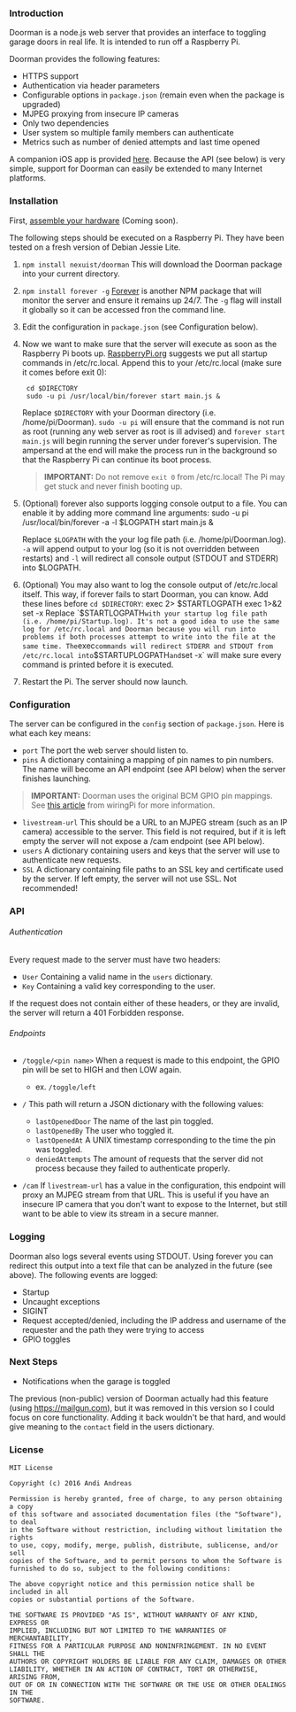 ### Introduction

Doorman is a node.js web server that provides an interface to toggling garage doors in real life. It is intended to run off a Raspberry Pi.

Doorman provides the following features:

* HTTPS support
* Authentication via header parameters
* Configurable options in `package.json` (remain even when the package is upgraded)
* MJPEG proxying from insecure IP cameras
* Only two dependencies
* User system so multiple family members can authenticate
* Metrics such as number of denied attempts and last time opened

A companion iOS app is provided [here](https://github.com/Nexuist/Doorman-Remote). Because the API (see below) is very simple, support for Doorman can easily be extended to many Internet platforms.

### Installation

First, [assemble your hardware]() (Coming soon).

The following steps should be executed on a Raspberry Pi. They have been tested on a fresh version of Debian Jessie Lite.

1. `npm install nexuist/doorman` This will download the Doorman package into your current directory.

2. `npm install forever -g` [Forever]() is another NPM package that will monitor the server and ensure it remains up 24/7. The `-g` flag will install it globally so it can be accessed fron the command line.

3. Edit the configuration in `package.json` (see Configuration below).

4. Now we want to make sure that the server will execute as soon as the Raspberry Pi boots up. [RaspberryPi.org](https://www.raspberrypi.org/documentation/linux/usage/rc-local.md) suggests we put all startup commands in /etc/rc.local. Append this to your /etc/rc.local (make sure it comes before exit 0):
		
		cd $DIRECTORY
		sudo -u pi /usr/local/bin/forever start main.js &

	Replace `$DIRECTORY` with your Doorman directory (i.e. /home/pi/Doorman).
	`sudo -u pi` will ensure that the command is not run as root (running any web server as root is ill advised) and `forever start main.js` will begin running the server under forever's supervision. The ampersand at the end will make the process run in the background so that the Raspberry Pi can continue its boot process.

	>**IMPORTANT:** Do not remove `exit 0` from /etc/rc.local! The Pi may get stuck and never finish booting up.

5. (Optional) forever also supports logging console output to a file. You can enable it by adding more command line arguments:
		sudo -u pi /usr/local/bin/forever -a -l $LOGPATH start main.js &

	Replace `$LOGPATH` with the your log file path (i.e. /home/pi/Doorman.log). `-a` will append output to your log (so it is not overridden between restarts) and `-l` will redirect all console output (STDOUT and STDERR) into $LOGPATH.

6. (Optional) You may also want to log the console output of /etc/rc.local itself. This way, if forever fails to start Doorman, you can know. Add these lines before `cd $DIRECTORY`:
		exec 2> $STARTLOGPATH
		exec 1>&2
		set -x
	Replace `$STARTLOGPATH` with your startup log file path (i.e. /home/pi/Startup.log). It's not a good idea to use the same log for /etc/rc.local and Doorman because you will run into problems if both processes attempt to write into the file at the same time. The `exec` commands will redirect STDERR and STDOUT from /etc/rc.local into `$STARTUPLOGPATH` and `set -x` will make sure every command is printed before it is executed.

7. Restart the Pi. The server should now launch.

### Configuration

The server can be configured in the `config` section of `package.json`. Here is what each key means:

* `port` The port the web server should listen to.
* `pins` A dictionary containing a mapping of pin names to pin numbers. The name will become an API endpoint (see API below) when the server finishes launching.
> **IMPORTANT:** Doorman uses the original BCM GPIO pin mappings. See [this article](http://wiringpi.com/pins/) from wiringPi for more information.
* `livestream-url` This should be a URL to an MJPEG stream (such as an IP camera) accessible to the server. This field is not required, but if it is left empty the server will not expose a /cam endpoint (see API below).
* `users` A dictionary containing users and keys that the server will use to authenticate new requests.
* `SSL` A dictionary containing file paths to an SSL key and certificate used by the server. If left empty, the server will not use SSL. Not recommended!

### API

###### Authentication

Every request made to the server must have two headers:

* `User` Containing a valid name in the `users` dictionary.
* `Key` Containing a valid key corresponding to the user.

If the request does not contain either of these headers, or they are invalid, the server will return a 401 Forbidden response.

###### Endpoints

* `/toggle/<pin name>` When a request is made to this endpoint, the GPIO pin will be set to HIGH and then LOW again.
	* ex. `/toggle/left`


* `/` This path will return a JSON dictionary with the following values:
	* `lastOpenedDoor` The name of the last pin toggled.
	* `lastOpenedBy` The user who toggled it.
	* `lastOpenedAt` A UNIX timestamp corresponding to the time the pin was toggled.
	* `deniedAttempts` The amount of requests that the server did not process because they failed to authenticate properly.

* `/cam` If `livestream-url` has a value in the configuration, this endpoint will proxy an MJPEG stream from that URL. This is useful if you have an insecure IP camera that you don't want to expose to the Internet, but still want to be able to view its stream in a secure manner.

### Logging

Doorman also logs several events using STDOUT. Using forever you can redirect this output into a text file that can be analyzed in the future (see above). The following events are logged:
* Startup
* Uncaught exceptions
* SIGINT
* Request accepted/denied, including the IP address and username of the requester and the path they were trying to access
* GPIO toggles

### Next Steps

* Notifications when the garage is toggled

The previous (non-public) version of Doorman actually had this feature (using https://mailgun.com), but it was removed in this version so I could focus on core functionality. Adding it back wouldn't be that hard, and would give meaning to the `contact` field in the users dictionary.

### License

```
MIT License

Copyright (c) 2016 Andi Andreas

Permission is hereby granted, free of charge, to any person obtaining a copy
of this software and associated documentation files (the "Software"), to deal
in the Software without restriction, including without limitation the rights
to use, copy, modify, merge, publish, distribute, sublicense, and/or sell
copies of the Software, and to permit persons to whom the Software is
furnished to do so, subject to the following conditions:

The above copyright notice and this permission notice shall be included in all
copies or substantial portions of the Software.

THE SOFTWARE IS PROVIDED "AS IS", WITHOUT WARRANTY OF ANY KIND, EXPRESS OR
IMPLIED, INCLUDING BUT NOT LIMITED TO THE WARRANTIES OF MERCHANTABILITY,
FITNESS FOR A PARTICULAR PURPOSE AND NONINFRINGEMENT. IN NO EVENT SHALL THE
AUTHORS OR COPYRIGHT HOLDERS BE LIABLE FOR ANY CLAIM, DAMAGES OR OTHER
LIABILITY, WHETHER IN AN ACTION OF CONTRACT, TORT OR OTHERWISE, ARISING FROM,
OUT OF OR IN CONNECTION WITH THE SOFTWARE OR THE USE OR OTHER DEALINGS IN THE
SOFTWARE.
```

